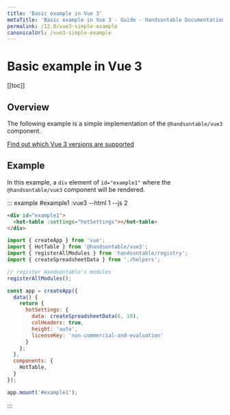```yaml
---
title: 'Basic example in Vue 3'
metaTitle: 'Basic example in Vue 3 - Guide - Handsontable Documentation'
permalink: /12.0/vue3-simple-example
canonicalUrl: /vue3-simple-example
---
```


# Basic example in Vue 3

[[toc]]

## Overview

The following example is a simple implementation of the `@handsontable/vue3` component.

[Find out which Vue 3 versions are supported](@/guides/integrate-with-vue3/vue3-installation.md#vue-3-version-support)

## Example

In this example, a `div` element of `id="example1"` where the `@handsontable/vue3` component will be rendered.

::: example #example1 :vue3 --html 1 --js 2
```html
<div id="example1">
  <hot-table :settings="hotSettings"></hot-table>
</div>
```
```js
import { createApp } from 'vue';
import { HotTable } from '@handsontable/vue3';
import { registerAllModules } from 'handsontable/registry';
import { createSpreadsheetData } from './helpers';

// register Handsontable's modules
registerAllModules();

const app = createApp({
  data() {
    return {
      hotSettings: {
        data: createSpreadsheetData(6, 10),
        colHeaders: true,
        height: 'auto',
        licenseKey: 'non-commercial-and-evaluation'
      }
    };
  },
  components: {
    HotTable,
  }
});

app.mount('#example1');
```
:::
